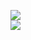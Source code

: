 [![](https://img.shields.io/badge/Made%20With-Github%20Spray-lightgrey.svg?style=for-the-badge&logo=github)](https://github.com/Annihil/github-spray#22135)  
[![](https://i.imgur.com/2DrTn0Z.gif)](https://github.com/Annihil/github-spray)